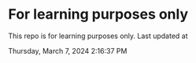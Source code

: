 # For learning purposes only
This repo is for learning purposes only.
Last updated at

Thursday, March 7, 2024 2:16:37 PM


